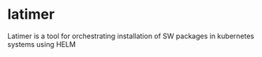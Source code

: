 # latimer
Latimer is a tool for orchestrating installation of SW packages in kubernetes systems using HELM
